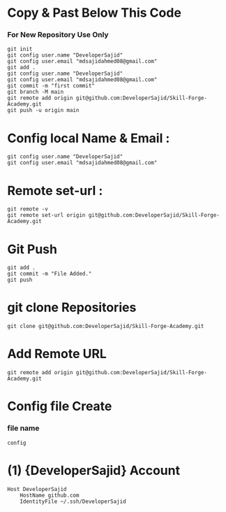 # Copy & Past Below This Code
### For New Repository Use Only
```shell
git init
git config user.name "DeveloperSajid"
git config user.email "mdsajidahmed08@gmail.com"
git add .
git config user.name "DeveloperSajid"
git config user.email "mdsajidahmed08@gmail.com"
git commit -m "first commit"
git branch -M main
git remote add origin git@github.com:DeveloperSajid/Skill-Forge-Academy.git
git push -u origin main
```

# Config local Name & Email :
```shell
git config user.name "DeveloperSajid"
git config user.email "mdsajidahmed08@gmail.com"
```

# Remote set-url :
```shell
git remote -v
git remote set-url origin git@github.com:DeveloperSajid/Skill-Forge-Academy.git
```

# Git Push
```shell
git add .
git commit -m "File Added."
git push
```

# git clone Repositories
```shell
git clone git@github.com:DeveloperSajid/Skill-Forge-Academy.git
```
# Add Remote URL
```shell
git remote add origin git@github.com:DeveloperSajid/Skill-Forge-Academy.git
```

# Config file Create
### file name 
```shell
config
```
# (1) {DeveloperSajid} Account
```shell
Host DeveloperSajid
    HostName github.com
    IdentityFile ~/.ssh/DeveloperSajid
```